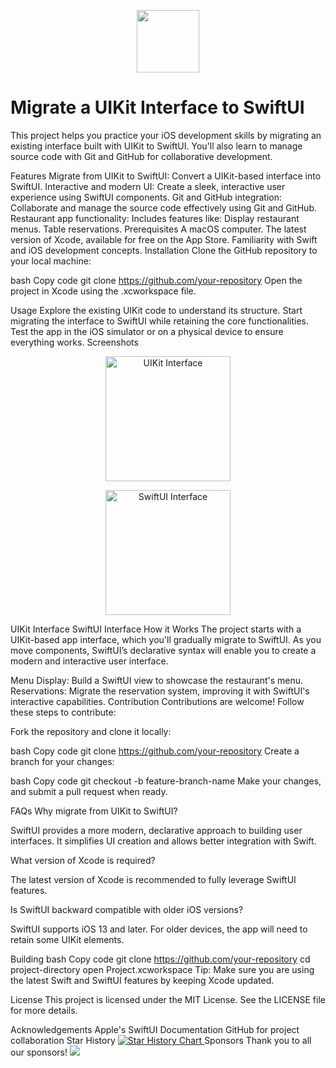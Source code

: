 <p align="center"> <img width="100" height="100" src="Images/logo.png"> </p> <h1>Migrate a UIKit Interface to SwiftUI</h1> <p> This project helps you practice your iOS development skills by migrating an existing interface built with UIKit to SwiftUI. You'll also learn to manage source code with Git and GitHub for collaborative development. </p>
Features
Migrate from UIKit to SwiftUI: Convert a UIKit-based interface into SwiftUI.
Interactive and modern UI: Create a sleek, interactive user experience using SwiftUI components.
Git and GitHub integration: Collaborate and manage the source code effectively using Git and GitHub.
Restaurant app functionality: Includes features like:
Display restaurant menus.
Table reservations.
Prerequisites
A macOS computer.
The latest version of Xcode, available for free on the App Store.
Familiarity with Swift and iOS development concepts.
Installation
Clone the GitHub repository to your local machine:

bash
Copy code
git clone https://github.com/your-repository
Open the project in Xcode using the .xcworkspace file.

Usage
Explore the existing UIKit code to understand its structure.
Start migrating the interface to SwiftUI while retaining the core functionalities.
Test the app in the iOS simulator or on a physical device to ensure everything works.
Screenshots
<p align="center"><img alt="UIKit Interface" src="Images/uikit_interface.png" width="200"></p>    <p align="center"><img alt="SwiftUI Interface" src="Images/swiftui_interface.png" width="200"></p>
UIKit Interface    SwiftUI Interface
How it Works
The project starts with a UIKit-based app interface, which you'll gradually migrate to SwiftUI. As you move components, SwiftUI’s declarative syntax will enable you to create a modern and interactive user interface.

Menu Display: Build a SwiftUI view to showcase the restaurant's menu.
Reservations: Migrate the reservation system, improving it with SwiftUI's interactive capabilities.
Contribution
Contributions are welcome! Follow these steps to contribute:

Fork the repository and clone it locally:

bash
Copy code
git clone https://github.com/your-repository
Create a branch for your changes:

bash
Copy code
git checkout -b feature-branch-name
Make your changes, and submit a pull request when ready.

FAQs
Why migrate from UIKit to SwiftUI?

SwiftUI provides a more modern, declarative approach to building user interfaces. It simplifies UI creation and allows better integration with Swift.

What version of Xcode is required?

The latest version of Xcode is recommended to fully leverage SwiftUI features.

Is SwiftUI backward compatible with older iOS versions?

SwiftUI supports iOS 13 and later. For older devices, the app will need to retain some UIKit elements.

Building
bash
Copy code
git clone https://github.com/your-repository
cd project-directory
open Project.xcworkspace
Tip: Make sure you are using the latest Swift and SwiftUI features by keeping Xcode updated.

License
This project is licensed under the MIT License. See the LICENSE file for more details.

Acknowledgements
Apple's SwiftUI Documentation
GitHub for project collaboration
Star History
<a href="https://star-history.com/#your-repository&Date"> <picture> <source media="(prefers-color-scheme: dark)" srcset="https://api.star-history.com/svg?repos=your-repository&type=Date&theme=dark" /> <source media="(prefers-color-scheme: light)" srcset="https://api.star-history.com/svg?repos=your-repository&type=Date" /> <img alt="Star History Chart" src="https://api.star-history.com/svg?repos=your-repository&type=Date" /> </picture> </a>
Sponsors
Thank you to all our sponsors!
<img src="https://raw.githubusercontent.com/your-repository/github-sponsor-graph/main/graph.png">

